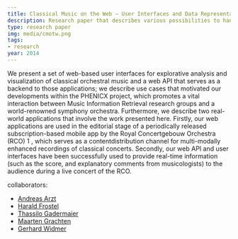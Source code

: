 ```yaml
---
title: Classical Music on the Web – User Interfaces and Data Representations
description: Research paper that describes various possibilities to handle and visualize complex classical music data in  web-based environments.
type: research paper
img: media/cmotw.png
tags:
- research
year: 2014
---
```

We present a set of web-based user interfaces for explorative analysis and visualization of classical orchestral music and a web API that serves as a backend to those applications; we describe use cases that motivated our developments within the PHENICX project, which promotes a vital interaction between Music Information Retrieval research groups and a world-renowned symphony orchestra. Furthermore, we describe two real-world applications that involve the work presented here. Firstly, our web applications are used in the editorial stage of a periodically released subscription-based mobile app by the Royal Concertgebouw Orchestra (RCO) 1 , which serves as a contentdistribution channel for multi-modally enhanced recordings of classical concerts. Secondly, our web API and user interfaces have been successfully used to provide real-time information (such as the score, and explanatory comments from musicologists) to the audience during a live concert of the RCO.

collaborators:
- [Andreas Arzt](https://www.andreas-arzt.com/)
- [Harald Frostel](https://www.jku.at/en/institute-of-computational-perception/about-us/people/harald-frostel/)
- [Thassilo Gadermaier](https://www.jku.at/institut-fuer-computational-perception/ueber-uns/mitarbeiterinnen/thassilo-gadermaier/)
- [Maarten Grachten](https://maarten.grachten.eu/)
- [Gerhard Widmer](https://www.jku.at/en/institute-of-computational-perception/about-us/people/gerhard-widmer/)
